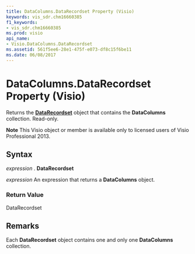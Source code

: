 ```yaml
---
title: DataColumns.DataRecordset Property (Visio)
keywords: vis_sdr.chm16660385
f1_keywords:
- vis_sdr.chm16660385
ms.prod: visio
api_name:
- Visio.DataColumns.DataRecordset
ms.assetid: 561f5ee6-28e1-475f-e073-df8c15f6be11
ms.date: 06/08/2017
---
```



# DataColumns.DataRecordset Property (Visio)

Returns the **[DataRecordset](datarecordset-object-visio.md)** object that contains the **DataColumns** collection. Read-only.


 **Note**  This Visio object or member is available only to licensed users of Visio Professional 2013.


## Syntax

 _expression_ . **DataRecordset**

 _expression_ An expression that returns a **DataColumns** object.


### Return Value

DataRecordset


## Remarks

Each **DataRecordset** object contains one and only one **DataColumns** collection.


